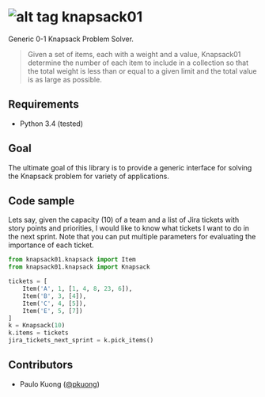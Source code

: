 ![alt tag](https://travis-ci.org/paulokuong/knapsack01.svg?branch=initial_commit)
knapsack01
======

Generic 0-1 Knapsack Problem Solver.

> Given a set of items, each with a weight and a value, Knapsack01
> determine the number of each item to include in a collection so that the
> total weight is less than or equal to a given limit and the total value is
> as large as possible.

Requirements
------------

* Python 3.4 (tested)

Goal
----

The ultimate goal of this library is to provide a generic interface
for solving the Knapsack problem for variety of applications.

Code sample
-----------

Lets say, given the capacity (10) of a team and a list of Jira tickets with
story points and priorities, I would like to know what tickets I want
to do in the next sprint. Note that you can put multiple parameters for
evaluating the importance of each ticket.

```python
from knapsack01.knapsack import Item
from knapsack01.knapsack import Knapsack

tickets = [
    Item('A', 1, [1, 4, 8, 23, 6]),
    Item('B', 3, [4]),
    Item('C', 4, [5]),
    Item('E', 5, [7])
]
k = Knapsack(10)
k.items = tickets
jira_tickets_next_sprint = k.pick_items()

```

Contributors
------------

* Paulo Kuong ([@pkuong](https://github.com/paulokuong))
